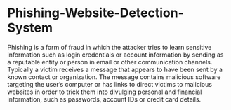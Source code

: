 # Phishing-Website-Detection-System
Phishing is a form of fraud in which the attacker tries to learn sensitive information such as login credentials or account information by sending as a reputable entity or person in email or other communication channels. Typically a victim receives a message that appears to have been sent by a known contact or organization. The message contains malicious software targeting the user’s computer or has links to direct victims to malicious websites in order to trick them into divulging personal and financial information, such as passwords, account IDs or credit card details.
